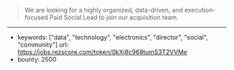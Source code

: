 >We are looking for a highly organized, data-driven, and execution-focused Paid Social Lead to join our acquisition team. 
------
- keywords: ["data", "technology", "electronics", "director", "social", "community"]
url: https://jobs.rezscore.com/token/0kXj8c968tumS3T2VVMe
- bounty: 2500
